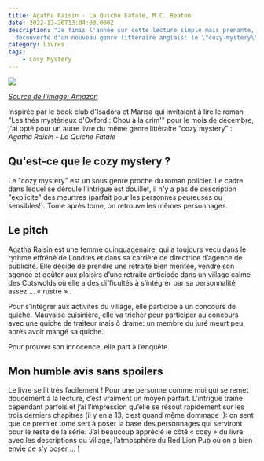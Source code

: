 ```yaml
---
title: Agatha Raisin - La Quiche Fatale, M.C. Beaton
date: 2022-12-26T13:04:00.000Z
description: "Je finis l'année sur cette lecture simple mais prenante, à la
  découverte d'un nouveau genre littéraire anglais: le \"cozy-mystery\". "
category: Livres
tags:
    - Cosy Mystery
---
```


<img src="https://m.media-amazon.com/images/I/51TXlwfH7OL.jpg">

_[Source de l'image: Amazon](https://www.amazon.fr/Agatha-Raisin-enqu%C3%AAte-quiche-fatale/dp/2226317325)_

Inspirée par le book club d'Isadora et Marisa qui invitaient à lire le roman "Les thés mystérieux d'Oxford : Chou à la crim'" pour le mois de décembre, j'ai opté pour un autre livre du même genre littéraire "cozy mystery" : *Agatha Raisin - La Quiche Fatale*

## Qu'est-ce que le cozy mystery ?

Le "cozy mystery" est un sous genre proche du roman policier. Le cadre dans lequel se déroule l'intrigue est douillet, il n'y a pas de description "explicite" des meurtres (parfait pour les personnes peureuses ou sensibles!). Tome après tome, on retrouve les mêmes personnages.

## Le pitch

Agatha Raisin est une femme quinquagénaire, qui a toujours vécu dans le rythme effréné de Londres et dans sa carrière de directrice d’agence de publicité. Elle décide de prendre une retraite bien méritée, vendre son agence et goûter aux plaisirs d’une retraite anticipée dans un village calme des Cotswolds où elle a des difficultés à s’intégrer par sa personnalité assez … « rustre » .

Pour s’intégrer aux activités du village, elle participe à un concours de quiche. Mauvaise cuisinière, elle va tricher pour participer au concours avec une quiche de traiteur mais ô drame: un membre du juré meurt peu après avoir mangé sa quiche.

Pour prouver son innocence, elle part à l’enquête.


## Mon humble avis sans spoilers

Le livre se lit très facilement ! Pour une personne comme moi qui se remet doucement à la lecture, c’est vraiment un moyen parfait. L’intrigue traîne cependant parfois et j’ai l’impression qu’elle se résout rapidement sur les trois derniers chapitres (il y en a 13, c’est quand même dommage !): on sent que ce premier tome sert à poser la base des personnages qui serviront pour le reste de la série. J’ai beaucoup apprécié le côté « cosy »  du livre avec les descriptions du village, l’atmosphère du Red Lion Pub où on a bien envie de s’y poser … !
